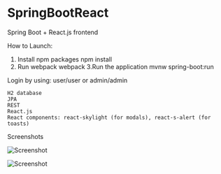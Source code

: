 # SpringBootReact
Spring Boot + React.js frontend

How to Launch: 
1. Install npm packages
npm install
2. Run webpack
webpack
3.Run the application
mvnw spring-boot:run

Login by using: user/user or admin/admin

    H2 database
    JPA
    REST
    React.js
    React components: react-skylight (for modals), react-s-alert (for toasts)
    
Screenshots

![Screenshot](http://juhahinkula.github.com/img/springreactlist.png)

![Screenshot](http://juhahinkula.github.com/img/springreactmodal.png)

